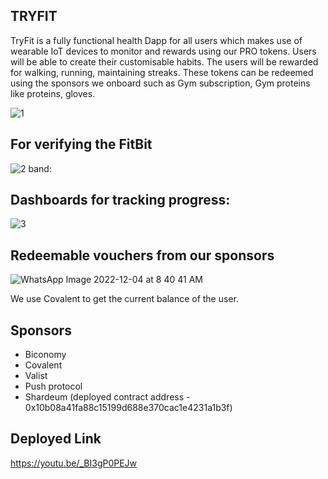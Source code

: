 ## TRYFIT

TryFit is a fully functional health Dapp for all users which makes use of wearable IoT devices to monitor and rewards using our PRO tokens. Users will be able to create their customisable habits. The users will be rewarded for walking, running, maintaining streaks. These tokens can be redeemed using the sponsors we onboard such as Gym subscription, Gym proteins like proteins, gloves.

![1](https://user-images.githubusercontent.com/67586672/205473593-90088d8b-8788-45eb-b6d8-902a3acdea31.jpeg)

## For verifying the FitBit 

![2](https://user-images.githubusercontent.com/67586672/205473619-d7c6f232-8305-4a1d-86ea-34523e4c69a3.jpeg)
band:

## Dashboards for tracking progress:

![3](https://user-images.githubusercontent.com/67586672/205473605-fb555465-bcc0-4a93-b408-1549785dacd1.jpeg)

## Redeemable vouchers from our sponsors
![WhatsApp Image 2022-12-04 at 8 40 41 AM](https://user-images.githubusercontent.com/67586672/205473722-4970f79b-94c5-4a93-895b-1760c7a72fac.jpeg)



We use Covalent to get the current balance of the user.

## Sponsors

- Biconomy
- Covalent
- Valist
- Push protocol
- Shardeum (deployed contract address - 0x10b08a41fa88c15199d688e370cac1e4231a1b3f)

## Deployed Link
https://youtu.be/_BI3gP0PEJw
